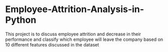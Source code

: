 # Employee-Attrition-Analysis-in-Python
This project is to discuss employee attrition and decrease in their performance and classify which employee will leave the company based on 10 different features discussed in the dataset
